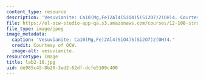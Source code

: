 ```yaml
---
content_type: resource
description: 'Vesuvianite: Ca10(Mg,Fe)2Al4(SiO4)5(Si2O7)2(OH)4. Courtesy of OCW.'
file: https://ol-ocw-studio-app-qa.s3.amazonaws.com/courses/12-108-structure-of-earth-materials-fall-2004/de985c458b203ed262dfdcfe5109c400_lab2-16.jpg
file_type: image/jpeg
image_metadata:
  caption: 'Vesuvianite: Ca10(Mg,Fe)2Al4(SiO4)5(Si2O7)2(OH)4.'
  credit: Courtesy of OCW.
  image-alt: vesuvianite.
resourcetype: Image
title: lab2-16.jpg
uid: de985c45-8b20-3ed2-62df-dcfe5109c400
---
```

